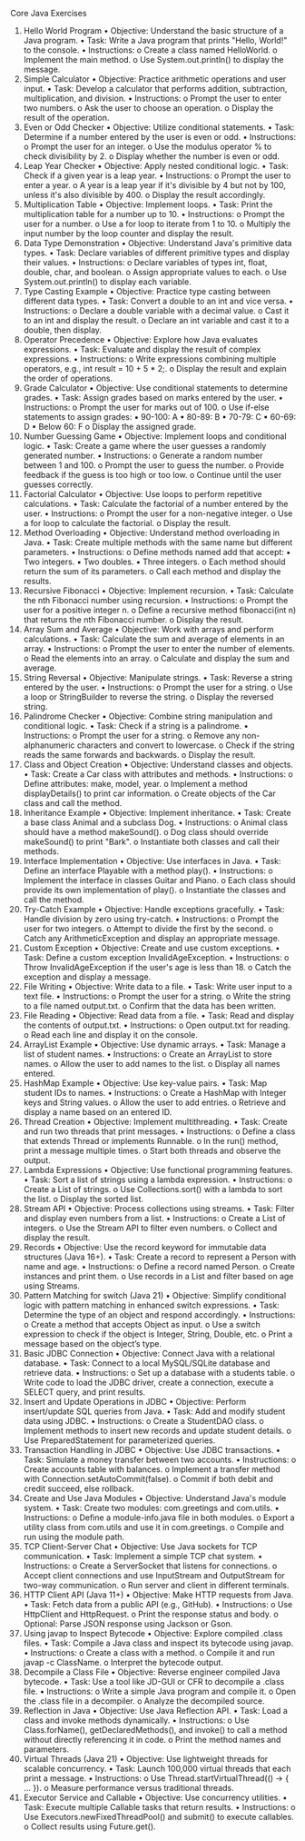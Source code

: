 Core Java Exercises
1. Hello World Program
• Objective: Understand the basic structure of a Java program.
• Task: Write a Java program that prints "Hello, World!" to the console.
• Instructions:
o Create a class named HelloWorld.
o Implement the main method.
o Use System.out.println() to display the message.
2. Simple Calculator
• Objective: Practice arithmetic operations and user input.
• Task: Develop a calculator that performs addition, subtraction, multiplication, and division.
• Instructions:
o Prompt the user to enter two numbers.
o Ask the user to choose an operation.
o Display the result of the operation.
3. Even or Odd Checker
• Objective: Utilize conditional statements.
• Task: Determine if a number entered by the user is even or odd.
• Instructions:
o Prompt the user for an integer.
o Use the modulus operator % to check divisibility by 2.
o Display whether the number is even or odd.
4. Leap Year Checker
• Objective: Apply nested conditional logic.
• Task: Check if a given year is a leap year.
• Instructions:
o Prompt the user to enter a year.
o A year is a leap year if it's divisible by 4 but not by 100, unless it's also divisible by 400.
o Display the result accordingly.
5. Multiplication Table
• Objective: Implement loops.
• Task: Print the multiplication table for a number up to 10.
• Instructions:
o Prompt the user for a number.
o Use a for loop to iterate from 1 to 10.
o Multiply the input number by the loop counter and display the result.
6. Data Type Demonstration
• Objective: Understand Java's primitive data types.
• Task: Declare variables of different primitive types and display their values.
• Instructions:
o Declare variables of types int, float, double, char, and boolean.
o Assign appropriate values to each.
o Use System.out.println() to display each variable.
7. Type Casting Example
• Objective: Practice type casting between different data types.
• Task: Convert a double to an int and vice versa.
• Instructions:
o Declare a double variable with a decimal value.
o Cast it to an int and display the result.
o Declare an int variable and cast it to a double, then display.
8. Operator Precedence
• Objective: Explore how Java evaluates expressions.
• Task: Evaluate and display the result of complex expressions.
• Instructions:
o Write expressions combining multiple operators, e.g., int result = 10 + 5 * 2;.
o Display the result and explain the order of operations.
9. Grade Calculator
• Objective: Use conditional statements to determine grades.
• Task: Assign grades based on marks entered by the user.
• Instructions:
o Prompt the user for marks out of 100.
o Use if-else statements to assign grades:
▪ 90-100: A
▪ 80-89: B
▪ 70-79: C
▪ 60-69: D
▪ Below 60: F
o Display the assigned grade.
10. Number Guessing Game
• Objective: Implement loops and conditional logic.
• Task: Create a game where the user guesses a randomly generated number.
• Instructions:
o Generate a random number between 1 and 100.
o Prompt the user to guess the number.
o Provide feedback if the guess is too high or too low.
o Continue until the user guesses correctly.
11. Factorial Calculator
• Objective: Use loops to perform repetitive calculations.
• Task: Calculate the factorial of a number entered by the user.
• Instructions:
o Prompt the user for a non-negative integer.
o Use a for loop to calculate the factorial.
o Display the result.
12. Method Overloading
• Objective: Understand method overloading in Java.
• Task: Create multiple methods with the same name but different parameters.
• Instructions:
o Define methods named add that accept:
▪ Two integers.
▪ Two doubles.
▪ Three integers.
o Each method should return the sum of its parameters.
o Call each method and display the results.
13. Recursive Fibonacci
• Objective: Implement recursion.
• Task: Calculate the nth Fibonacci number using recursion.
• Instructions:
o Prompt the user for a positive integer n.
o Define a recursive method fibonacci(int n) that returns the nth Fibonacci number.
o Display the result.
14. Array Sum and Average
• Objective: Work with arrays and perform calculations.
• Task: Calculate the sum and average of elements in an array.
• Instructions:
o Prompt the user to enter the number of elements.
o Read the elements into an array.
o Calculate and display the sum and average.
15. String Reversal
• Objective: Manipulate strings.
• Task: Reverse a string entered by the user.
• Instructions:
o Prompt the user for a string.
o Use a loop or StringBuilder to reverse the string.
o Display the reversed string.
16. Palindrome Checker
• Objective: Combine string manipulation and conditional logic.
• Task: Check if a string is a palindrome.
• Instructions:
o Prompt the user for a string.
o Remove any non-alphanumeric characters and convert to lowercase.
o Check if the string reads the same forwards and backwards.
o Display the result.
17. Class and Object Creation
• Objective: Understand classes and objects.
• Task: Create a Car class with attributes and methods.
• Instructions:
o Define attributes: make, model, year.
o Implement a method displayDetails() to print car information.
o Create objects of the Car class and call the method.
18. Inheritance Example
• Objective: Implement inheritance.
• Task: Create a base class Animal and a subclass Dog.
• Instructions:
o Animal class should have a method makeSound().
o Dog class should override makeSound() to print "Bark".
o Instantiate both classes and call their methods.
19. Interface Implementation
• Objective: Use interfaces in Java.
• Task: Define an interface Playable with a method play().
• Instructions:
o Implement the interface in classes Guitar and Piano.
o Each class should provide its own implementation of play().
o Instantiate the classes and call the method.
20. Try-Catch Example
• Objective: Handle exceptions gracefully.
• Task: Handle division by zero using try-catch.
• Instructions:
o Prompt the user for two integers.
o Attempt to divide the first by the second.
o Catch any ArithmeticException and display an appropriate message.
21. Custom Exception
• Objective: Create and use custom exceptions.
• Task: Define a custom exception InvalidAgeException.
• Instructions:
o Throw InvalidAgeException if the user's age is less than 18.
o Catch the exception and display a message.
22. File Writing
• Objective: Write data to a file.
• Task: Write user input to a text file.
• Instructions:
o Prompt the user for a string.
o Write the string to a file named output.txt.
o Confirm that the data has been written.
23. File Reading
• Objective: Read data from a file.
• Task: Read and display the contents of output.txt.
• Instructions:
o Open output.txt for reading.
o Read each line and display it on the console.
24. ArrayList Example
• Objective: Use dynamic arrays.
• Task: Manage a list of student names.
• Instructions:
o Create an ArrayList to store names.
o Allow the user to add names to the list.
o Display all names entered.
25. HashMap Example
• Objective: Use key-value pairs.
• Task: Map student IDs to names.
• Instructions:
o Create a HashMap with Integer keys and String values.
o Allow the user to add entries.
o Retrieve and display a name based on an entered ID.
26. Thread Creation
• Objective: Implement multithreading.
• Task: Create and run two threads that print messages.
• Instructions:
o Define a class that extends Thread or implements Runnable.
o In the run() method, print a message multiple times.
o Start both threads and observe the output.
27. Lambda Expressions
• Objective: Use functional programming features.
• Task: Sort a list of strings using a lambda expression.
• Instructions:
o Create a List of strings.
o Use Collections.sort() with a lambda to sort the list.
o Display the sorted list.
28. Stream API
• Objective: Process collections using streams.
• Task: Filter and display even numbers from a list.
• Instructions:
o Create a List of integers.
o Use the Stream API to filter even numbers.
o Collect and display the result.
29. Records
• Objective: Use the record keyword for immutable data structures (Java 16+).
• Task: Create a record to represent a Person with name and age.
• Instructions:
o Define a record named Person.
o Create instances and print them.
o Use records in a List and filter based on age using Streams.
30. Pattern Matching for switch (Java 21)
• Objective: Simplify conditional logic with pattern matching in enhanced switch expressions.
• Task: Determine the type of an object and respond accordingly.
• Instructions:
o Create a method that accepts Object as input.
o Use a switch expression to check if the object is Integer, String, Double, etc.
o Print a message based on the object’s type.
31. Basic JDBC Connection
• Objective: Connect Java with a relational database.
• Task: Connect to a local MySQL/SQLite database and retrieve data.
• Instructions:
o Set up a database with a students table.
o Write code to load the JDBC driver, create a connection, execute a SELECT query, and
print results.
32. Insert and Update Operations in JDBC
• Objective: Perform insert/update SQL queries from Java.
• Task: Add and modify student data using JDBC.
• Instructions:
o Create a StudentDAO class.
o Implement methods to insert new records and update student details.
o Use PreparedStatement for parameterized queries.
33. Transaction Handling in JDBC
• Objective: Use JDBC transactions.
• Task: Simulate a money transfer between two accounts.
• Instructions:
o Create accounts table with balances.
o Implement a transfer method with Connection.setAutoCommit(false).
o Commit if both debit and credit succeed, else rollback.
34. Create and Use Java Modules
• Objective: Understand Java's module system.
• Task: Create two modules: com.greetings and com.utils.
• Instructions:
o Define a module-info.java file in both modules.
o Export a utility class from com.utils and use it in com.greetings.
o Compile and run using the module path.
35. TCP Client-Server Chat
• Objective: Use Java sockets for TCP communication.
• Task: Implement a simple TCP chat system.
• Instructions:
o Create a ServerSocket that listens for connections.
o Accept client connections and use InputStream and OutputStream for two-way
communication.
o Run server and client in different terminals.
36. HTTP Client API (Java 11+)
• Objective: Make HTTP requests from Java.
• Task: Fetch data from a public API (e.g., GitHub).
• Instructions:
o Use HttpClient and HttpRequest.
o Print the response status and body.
o Optional: Parse JSON response using Jackson or Gson.
37. Using javap to Inspect Bytecode
• Objective: Explore compiled .class files.
• Task: Compile a Java class and inspect its bytecode using javap.
• Instructions:
o Create a class with a method.
o Compile it and run javap -c ClassName.
o Interpret the bytecode output.
38. Decompile a Class File
• Objective: Reverse engineer compiled Java bytecode.
• Task: Use a tool like JD-GUI or CFR to decompile a .class file.
• Instructions:
o Write a simple Java program and compile it.
o Open the .class file in a decompiler.
o Analyze the decompiled source.
39. Reflection in Java
• Objective: Use Java Reflection API.
• Task: Load a class and invoke methods dynamically.
• Instructions:
o Use Class.forName(), getDeclaredMethods(), and invoke() to call a method without
directly referencing it in code.
o Print the method names and parameters.
40. Virtual Threads (Java 21)
• Objective: Use lightweight threads for scalable concurrency.
• Task: Launch 100,000 virtual threads that each print a message.
• Instructions:
o Use Thread.startVirtualThread(() -> { ... }).
o Measure performance versus traditional threads.
41. Executor Service and Callable
• Objective: Use concurrency utilities.
• Task: Execute multiple Callable tasks that return results.
• Instructions:
o Use Executors.newFixedThreadPool() and submit() to execute callables.
o Collect results using Future.get().